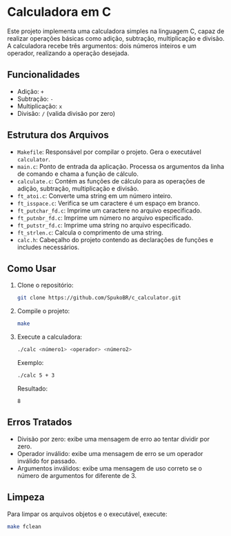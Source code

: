 # Calculadora em C

Este projeto implementa uma calculadora simples na linguagem C, capaz de realizar operações básicas como adição, subtração, multiplicação e divisão. A calculadora recebe três argumentos: dois números inteiros e um operador, realizando a operação desejada.

## Funcionalidades

- Adição: `+`
- Subtração: `-`
- Multiplicação: `x`
- Divisão: `/` (valida divisão por zero)

## Estrutura dos Arquivos

- `Makefile`: Responsável por compilar o projeto. Gera o executável `calculator`.
- `main.c`: Ponto de entrada da aplicação. Processa os argumentos da linha de comando e chama a função de cálculo.
- `calculate.c`: Contém as funções de cálculo para as operações de adição, subtração, multiplicação e divisão.
- `ft_atoi.c`: Converte uma string em um número inteiro.
- `ft_isspace.c`: Verifica se um caractere é um espaço em branco.
- `ft_putchar_fd.c`: Imprime um caractere no arquivo especificado.
- `ft_putnbr_fd.c`: Imprime um número no arquivo especificado.
- `ft_putstr_fd.c`: Imprime uma string no arquivo especificado.
- `ft_strlen.c`: Calcula o comprimento de uma string.
- `calc.h`: Cabeçalho do projeto contendo as declarações de funções e includes necessários.

## Como Usar

1. Clone o repositório:
   ```bash
   git clone https://github.com/SpukoBR/c_calculator.git
   ```
2. Compile o projeto:
   ```bash
   make
   ```
3. Execute a calculadora:
   ```bash
   ./calc <número1> <operador> <número2>
   ```
   Exemplo:
   ```bash
   ./calc 5 + 3
   ```
   Resultado:
   ```
   8
   ```

## Erros Tratados

- Divisão por zero: exibe uma mensagem de erro ao tentar dividir por zero.
- Operador inválido: exibe uma mensagem de erro se um operador inválido for passado.
- Argumentos inválidos: exibe uma mensagem de uso correto se o número de argumentos for diferente de 3.

## Limpeza

Para limpar os arquivos objetos e o executável, execute:

```bash
make fclean
```
